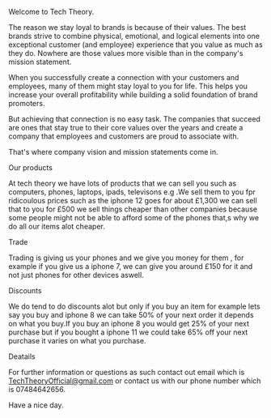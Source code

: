 Welcome to Tech Theory.

The reason we stay loyal to brands is because of their values. The best brands strive to combine physical, emotional, and logical elements into one exceptional customer (and employee) experience that you value as much as they do. Nowhere are those values more visible than in the company's mission statement.

When you successfully create a connection with your customers and employees, many of them might stay loyal to you for life. This helps you increase your overall profitability while building a solid foundation of brand promoters.

But achieving that connection is no easy task. The companies that succeed are ones that stay true to their core values over the years and create a company that employees and customers are proud to associate with.

That's where company vision and mission statements come in.

Our products

At tech theory we have lots of products that we can sell you such as computers, phones, laptops, ipads, televisons e.g .We sell them to you fpr ridicoulous prices such as the iphone 12 goes for about £1,300 we can sell that to you for £500 we sell things cheaper than other companies because some people might not be able to afford some of the phones that,s why we do all our items alot cheaper.

Trade

Trading is giving us your phones and we give you money for them , for example if you give us a iphone 7, we can give you around £150 for it and not just phones for other devices aswell.

Discounts 

We do tend to do discounts alot but only if you buy an item for example lets say you buy and iphone 8 we can take 50% of your next order it depends on what you buy.If you buy an iphone 8 you would get 25% of your next purchase but if you bought a iphone 11 we could take 65% off your next purchase it varies on what you purchase.

Deatails

For further information or questions as such contact out email which is TechTheoryOfficial@gmail.com or contact us with our phone number which is 07484642656.

Have a nice day.
